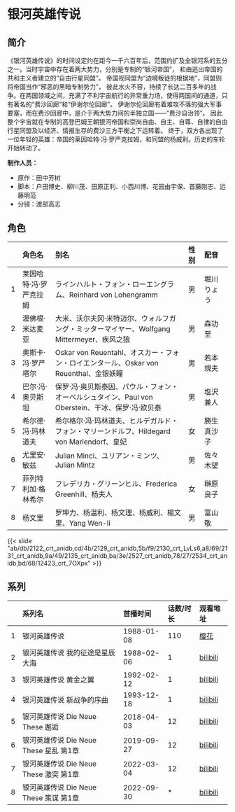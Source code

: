 # 银河英雄传说


## 简介

《银河英雄传说》的时间设定约在距今一千六百年后，范围约扩及全银河系的五分之一。当时宇宙中存在着两大势力，分别是专制的“银河帝国”，
和由逃出帝国的共和主义者建立的“自由行星同盟”。 帝国视同盟为“边境叛徒的根据地”，同盟则将帝国当作“邪恶的黑暗专制势力”，
彼此水火不容，持续了长达二百多年的战争。在两国领域之间，充满了不利宇宙航行的异常重力场，使得两国间的通道，只有著名的“费沙回廊”和“伊谢尔伦回廊”。
伊谢尔伦回廊有着难攻不落的强大军事要塞，而在费沙回廊中，是介于两大势力间的半独立国——“费沙自治领”。
因此整个宇宙就在专制的高登巴姆王朝银河帝国和崇尚自由、自主、自尊、自律的自由行星同盟及以经济、情报生存的费沙三方平衡之下运转着。
终于，双方各出现了一位年轻的英雄：帝国的莱因哈特·冯·罗严克拉姆，和同盟的杨威利。历史的车轮开始转动了。

**制作人员：**
- 原作：田中芳树
- 脚本：户田博史、柳川茂、田原正利、小西川博、花园由宇保、首藤刚志、远藤明范
- 分镜：渡部高志

## 角色

|     |   角色名   |   别名  | 性别 |  配音  |
|:--- |:------  |:----      |:---  |:--   |
| 1 | 莱因哈特·冯·罗严克拉姆 | ラインハルト・フォン・ローエングラム、Reinhard von Lohengramm | 男 | 堀川りょう |
| 2 | 渥佛根·米达麦亚 | 大米、沃尔夫冈·米特迈尔、ウォルフガング・ミッターマイヤー、Wolfgang Mittermeyer、疾风之狼 | 男 | 森功至 |
| 3 | 奥斯卡·冯·罗严塔尔 | Oskar von Reuentahl、オスカー・フォン・ロイエンタール、Oskar von Reuenthal、金银妖瞳 | 男 | 若本規夫 |
| 4 | 巴尔·冯·奥贝斯坦 | 保罗·冯·奥贝斯泰因、パウル・フォン・オーベルシュタイン、Paul von Oberstein、干冰、保罗·冯·欧贝泰 | 男 | 塩沢兼人 |
| 5 | 希尔德·冯·玛林道夫 | 希尔格尔·冯·玛林道夫、ヒルデガルド・フォン・マリーンドルフ、Hildegard von Mariendorf、皇妃 | 女 | 勝生真沙子 |
| 6 | 尤里安·敏兹 | Julian Minci、ユリアン・ミンツ、Julian Mintz | 男 | 佐々木望 |
| 7 | 菲列特利加·格林希尔 | フレデリカ・グリーンヒル、Frederica Greenhill、杨夫人 | 女 | 榊原良子 |
| 8 | 杨文里 | 罗坤力、杨温利、杨文理、杨威利、楊文里、Yang Wen-li | 男 | 富山敬 |

{{< slide "ab/db/2122_crt_anidb,cd/4b/2129_crt_anidb,5b/f9/2130_crt_LvLs6,a8/69/2131_crt_anidb,9a/49/2135_crt_anidb,ba/3e/2527_crt_anidb,78/27/2534_crt_anidb,bd/68/12423_crt_7OXpx" >}}

## 系列

|     | 系列名                          | 首播时间       | 话数/时长 | 观看地址                                                            |
|:----|:-----------------------------|:-----------|:------|:----------------------------------------------------------------|
| 1   | 银河英雄传说                       | 1988-01-08 | 110   | [樱花](https://www.cykz.net/vodplay/yinheyingxiongchuanshuo-1-1/) |
| 2   | 银河英雄传说 我的征途是星辰大海             | 1988-02-06 | 1     | [bilibili](https://www.bilibili.com/bangumi/play/ss3284)        |
| 3   | 银河英雄传说 黄金之翼                  | 1992-02-12 | 1     | [bilibili](https://www.bilibili.com/bangumi/play/ss3992)        |
| 4   | 银河英雄传说 新战争的序曲                | 1993-12-18 | 1     | [bilibili](https://www.bilibili.com/bangumi/play/ss3993)        |
| 5   | 银河英雄传说 Die Neue These 邂逅     | 2018-04-03 | 12    | [bilibili](https://www.bilibili.com/bangumi/play/ss24674)       |
| 6   | 银河英雄传说 Die Neue These 星乱 第1章 | 2019-09-27 | 12    | [bilibili](https://www.bilibili.com/bangumi/play/ss28616)       |
| 7   | 银河英雄传说 Die Neue These 激突 第1章 | 2022-03-04 | 12    | [bilibili](https://www.bilibili.com/bangumi/play/ss41534)       |
| 8   | 银河英雄传说 Die Neue These 策谋 第1章 | 2022-09-30 | *     | [bilibili](https://www.bilibili.com/bangumi/play/ss43149)       |



